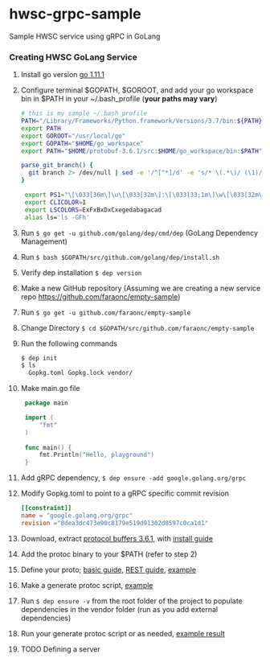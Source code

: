 
# hwsc-grpc-sample

Sample HWSC service using gRPC in GoLang

### Creating HWSC GoLang Service

1. Install go version [go 1.11.1](https://golang.org/dl/)
2. Configure terminal $GOPATH, $GOROOT, and add your go workspace bin in $PATH in your ~/.bash_profile (**your paths may vary**)

   ```bash
   # this is my sample ~/.bash_profile
   PATH="/Library/Frameworks/Python.framework/Versions/3.7/bin:${PATH}"
   export PATH
   export GOROOT="/usr/local/go"
   export GOPATH="$HOME/go_workspace"
   export PATH="$HOME/protobuf-3.6.1/src:$HOME/go_workspace/bin:$PATH"

   parse_git_branch() {
     git branch 2> /dev/null | sed -e '/^[^*]/d' -e 's/* \(.*\)/ (\1)/'
   }
   
	export PS1="\[\033[36m\]\u\[\033[32m\]:\[\033[33;1m\]\w\[\033[32m\]\$(parse_git_branch)\[\033[m\]\$ "
	export CLICOLOR=1
	export LSCOLORS=ExFxBxDxCxegedabagacad
	alias ls='ls -GFh'
   ```
3. Run ``$ go get -u github.com/golang/dep/cmd/dep`` (GoLang Dependency Management)
4. Run ``$ bash $GOPATH/src/github.com/golang/dep/install.sh ``
5. Verify dep installation ``$ dep version``
6. Make a new GitHub repository (Assuming we are creating a new service repo https://github.com/faraonc/empty-sample)
7. Run ``$ go get -u github.com/faraonc/empty-sample``
8. Change Directory ``$ cd $GOPATH/src/github.com/faraonc/empty-sample``
9. Run the following commands
   ```bash
   $ dep init
   $ ls
     Gopkg.toml Gopkg.lock vendor/
   ```
10. Make main.go file
       ```go
        package main
    
        import (
        	"fmt"
        )
        
        func main() {
        	fmt.Println("Hello, playground")
        }
    
       ```
11. Add gRPC dependency, ``$ dep ensure -add google.golang.org/grpc``
12. Modify Gopkg.toml to point to a gRPC specific commit revision
      ```toml
      [[constraint]]
      name = "google.golang.org/grpc"
      revision ="8dea3dc473e90c8179e519d91302d0597c0ca1d1"
      ```
11. Download, extract [protocol buffers 3.6.1](https://github.com/protocolbuffers/protobuf/releases), with [install guide](https://medium.com/@erika_dike/installing-the-protobuf-compiler-on-a-mac-a0d397af46b8)
12. Add the protoc binary to your $PATH (refer to step 2)
13. Define your proto; [basic guide](https://grpc.io/docs/tutorials/basic/go.html), [REST guide](https://grpc.io/blog/coreos), [example](https://github.com/faraonc/hwsc-grpc-sample/tree/master/proto)
14. Make a generate protoc script, [example](https://github.com/faraonc/hwsc-grpc-sample/blob/master/generate_proto.sh)
15. Run ``$ dep ensure -v`` from the root folder of the project to populate dependencies in the vendor folder (run as you add external dependencies)
16. Run your generate protoc script or as needed, [example result](https://github.com/faraonc/hwsc-grpc-sample/blob/master/proto/grpc-sample.pb.go)
17. TODO Defining a server
